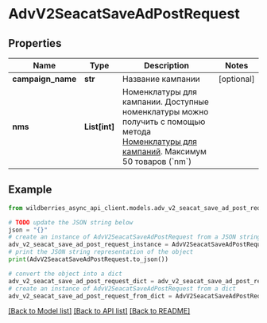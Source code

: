 # AdvV2SeacatSaveAdPostRequest


## Properties

Name | Type | Description | Notes
------------ | ------------- | ------------- | -------------
**campaign_name** | **str** | Название кампании | [optional] 
**nms** | **List[int]** | Номенклатуры для кампании. Доступные номенклатуры можно получить с помощью метода [Номенклатуры для кампаний](./#tag/Slovari/paths/~1adv~1v2~1supplier~1nms/post). Максимум 50 товаров (&#x60;nm&#x60;)  | 

## Example

```python
from wildberries_async_api_client.models.adv_v2_seacat_save_ad_post_request import AdvV2SeacatSaveAdPostRequest

# TODO update the JSON string below
json = "{}"
# create an instance of AdvV2SeacatSaveAdPostRequest from a JSON string
adv_v2_seacat_save_ad_post_request_instance = AdvV2SeacatSaveAdPostRequest.from_json(json)
# print the JSON string representation of the object
print(AdvV2SeacatSaveAdPostRequest.to_json())

# convert the object into a dict
adv_v2_seacat_save_ad_post_request_dict = adv_v2_seacat_save_ad_post_request_instance.to_dict()
# create an instance of AdvV2SeacatSaveAdPostRequest from a dict
adv_v2_seacat_save_ad_post_request_from_dict = AdvV2SeacatSaveAdPostRequest.from_dict(adv_v2_seacat_save_ad_post_request_dict)
```
[[Back to Model list]](../README.md#documentation-for-models) [[Back to API list]](../README.md#documentation-for-api-endpoints) [[Back to README]](../README.md)


